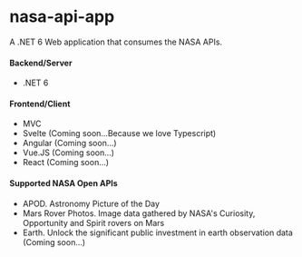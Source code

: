 # nasa-api-app
A .NET 6 Web application that consumes the NASA APIs.

#### Backend/Server
<ul>
  <li>.NET 6</li>
</ul>

#### Frontend/Client
<ul>
  <li>MVC </li>
  <li>Svelte (Coming soon...Because we love Typescript)</li>
  <li>Angular (Coming soon...)</li>
  <li>Vue.JS (Coming soon...)</li>
  <li>React (Coming soon...)</li>
</ul>

#### Supported NASA Open APIs
<ul>
  <li>APOD. Astronomy Picture of the Day</li>
  <li>Mars Rover Photos. Image data gathered by NASA's Curiosity, Opportunity and Spirit rovers on Mars</li>
  <li>Earth. Unlock the significant public investment in earth observation data (Coming soon...)</li> 
</ul>
